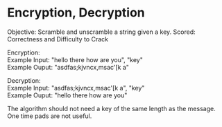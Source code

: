 Encryption, Decryption
==============
Objective: Scramble and unscramble a string given a key.
Scored: Correctness and Difficulty to Crack

Encryption:  
  Example Input: "hello there how are you", "key"  
  Example Ouput: "asdfas;kjvncx,msac'[k a"
  
Decryption:  
  Example Input: "asdfas;kjvncx,msac'[k a", "key"  
  Example Ouput: "hello there how are you"
  
The algorithm should not need a key of the same length as the message. One time pads are not useful. 
